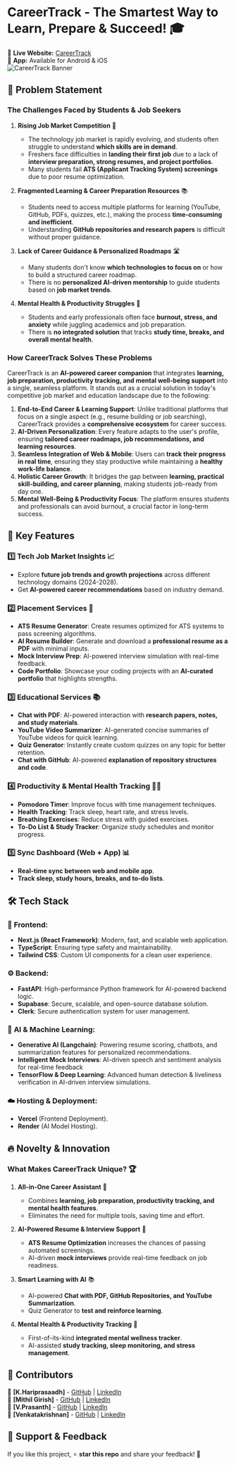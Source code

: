# CareerTrack - The Smartest Way to Learn, Prepare & Succeed! 🎓

🔗 **Live Website:** [CareerTrack](https://careertrack-one.vercel.app/)  
📱 **App:** Available for Android & iOS <br>
![CareerTrack Banner](https://yourimageurl.com/banner.png)  


## 🎯 Problem Statement
### The Challenges Faced by Students & Job Seekers

1. **Rising Job Market Competition** 🚀  
   - The technology job market is rapidly evolving, and students often struggle to understand **which skills are in demand**.
   - Freshers face difficulties in **landing their first job** due to a lack of **interview preparation, strong resumes, and project portfolios**.
   - Many students fail **ATS (Applicant Tracking System) screenings** due to poor resume optimization.

2. **Fragmented Learning & Career Preparation Resources** 📚  
   - Students need to access multiple platforms for learning (YouTube, GitHub, PDFs, quizzes, etc.), making the process **time-consuming and inefficient**.
   - Understanding **GitHub repositories and research papers** is difficult without proper guidance.

3. **Lack of Career Guidance & Personalized Roadmaps** 🛣  
   - Many students don't know **which technologies to focus on** or how to build a structured career roadmap.
   - There is no **personalized AI-driven mentorship** to guide students based on **job market trends**.

4. **Mental Health & Productivity Struggles** 🧠  
   - Students and early professionals often face **burnout, stress, and anxiety** while juggling academics and job preparation.
   - There is **no integrated solution** that tracks **study time, breaks, and overall mental health**.

### **How CareerTrack Solves These Problems**
CareerTrack is an **AI-powered career companion** that integrates **learning, job preparation, productivity tracking, and mental well-being support** into a single, seamless platform. It stands out as a crucial solution in today's competitive job market and education landscape due to the following:

1. **End-to-End Career & Learning Support**: Unlike traditional platforms that focus on a single aspect (e.g., resume building or job searching), CareerTrack provides a **comprehensive ecosystem** for career success.
2. **AI-Driven Personalization**: Every feature adapts to the user's profile, ensuring **tailored career roadmaps, job recommendations, and learning resources**.
3. **Seamless Integration of Web & Mobile**: Users can **track their progress in real time**, ensuring they stay productive while maintaining a **healthy work-life balance**.
4. **Holistic Career Growth**: It bridges the gap between **learning, practical skill-building, and career planning**, making students job-ready from day one.
5. **Mental Well-Being & Productivity Focus**: The platform ensures students and professionals can avoid burnout, a crucial factor in long-term success.

## 🌟 Key Features

### 1️⃣ **Tech Job Market Insights** 📈
- Explore **future job trends and growth projections** across different technology domains (2024-2028).
- Get **AI-powered career recommendations** based on industry demand.

### 2️⃣ **Placement Services** 💼
- **ATS Resume Generator**: Create resumes optimized for ATS systems to pass screening algorithms.
- **AI Resume Builder**: Generate and download a **professional resume as a PDF** with minimal inputs.
- **Mock Interview Prep**: AI-powered interview simulation with real-time feedback.
- **Code Portfolio**: Showcase your coding projects with an **AI-curated portfolio** that highlights strengths.

### 3️⃣ **Educational Services** 📚
- **Chat with PDF**: AI-powered interaction with **research papers, notes, and study materials**.
- **YouTube Video Summarizer**: AI-generated concise summaries of YouTube videos for quick learning.
- **Quiz Generator**: Instantly create custom quizzes on any topic for better retention.
- **Chat with GitHub**: AI-powered **explanation of repository structures and code**.

### 4️⃣ **Productivity & Mental Health Tracking** 🧘‍♂️
- **Pomodoro Timer**: Improve focus with time management techniques.
- **Health Tracking**: Track sleep, heart rate, and stress levels.
- **Breathing Exercises**: Reduce stress with guided exercises.
- **To-Do List & Study Tracker**: Organize study schedules and monitor progress.

### 5️⃣ **Sync Dashboard (Web + App)** 📊
- **Real-time sync between web and mobile app**.
- **Track sleep, study hours, breaks, and to-do lists**.

## 🛠 Tech Stack

### 🚀 **Frontend:**
- **Next.js (React Framework)**: Modern, fast, and scalable web application.
- **TypeScript**: Ensuring type safety and maintainability.
- **Tailwind CSS**: Custom UI components for a clean user experience.

### ⚙️ **Backend:**
- **FastAPI**: High-performance Python framework for AI-powered backend logic.
- **Supabase**: Secure, scalable, and open-source database solution.
- **Clerk**: Secure authentication system for user management.

### 🤖 **AI & Machine Learning:**
- **Generative AI (Langchain)**: Powering resume scoring, chatbots, and summarization features for personalized recommendations.
- **Intelligent Mock Interviews**: AI-driven speech and sentiment analysis for real-time feedback
- **TensorFlow & Deep Learning**: Advanced human detection & liveliness verification in AI-driven interview simulations.

### ☁️ **Hosting & Deployment:**
- **Vercel** (Frontend Deployment).
- **Render** (AI Model Hosting).

## 🔥 Novelty & Innovation
### What Makes CareerTrack Unique? 🏆
1. **All-in-One Career Assistant** 🎯
   - Combines **learning, job preparation, productivity tracking, and mental health features**.
   - Eliminates the need for multiple tools, saving time and effort.

2. **AI-Powered Resume & Interview Support** 🤖
   - **ATS Resume Optimization** increases the chances of passing automated screenings.
   - AI-driven **mock interviews** provide real-time feedback on job readiness.

3. **Smart Learning with AI** 📚
   - AI-powered **Chat with PDF, GitHub Repositories, and YouTube Summarization**.
   - Quiz Generator to **test and reinforce learning**.

4. **Mental Health & Productivity Tracking** 🧘
   - First-of-its-kind **integrated mental wellness tracker**.
   - AI-assisted **study tracking, sleep monitoring, and stress management**.

## 🤝 Contributors
👤 **[K.Hariprasaadh]** - [GitHub](https://github.com/Hariprasaadh) | [LinkedIn](https://www.linkedin.com/in/hariprasaadh-k-a5430a287/)  
👤 **[Mithil Girish]** - [GitHub](https://github.com/mithilgirish) | [LinkedIn](https://www.linkedin.com/in/mithilgirish/)  
👤 **[V.Prasanth]** - [GitHub](https://github.com/prashhviji) | [LinkedIn](https://www.linkedin.com/in/prasanth-v7115/)  
👤 **[Venkatakrishnan]** - [GitHub](https://github.com/venkat24k) | [LinkedIn](https://www.linkedin.com/in/venkata-krishnan-4618b9292/)  

## 🌟 Support & Feedback
If you like this project, ⭐ **star this repo** and share your feedback! 📝


